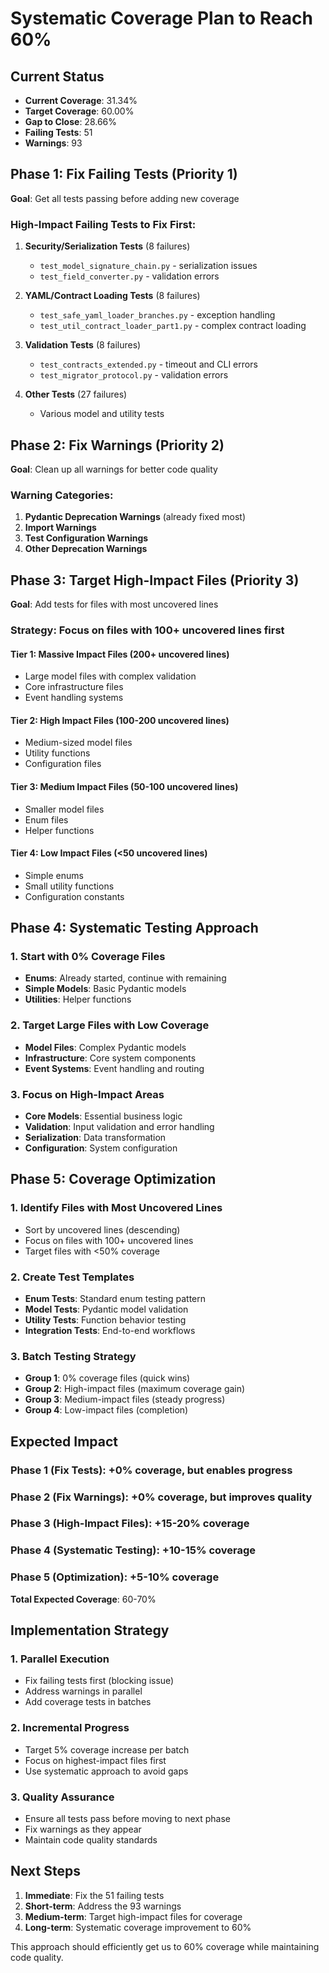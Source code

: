 # Systematic Coverage Plan to Reach 60%

## Current Status
- **Current Coverage**: 31.34%
- **Target Coverage**: 60.00%
- **Gap to Close**: 28.66%
- **Failing Tests**: 51
- **Warnings**: 93

## Phase 1: Fix Failing Tests (Priority 1)
**Goal**: Get all tests passing before adding new coverage

### High-Impact Failing Tests to Fix First:
1. **Security/Serialization Tests** (8 failures)
   - `test_model_signature_chain.py` - serialization issues
   - `test_field_converter.py` - validation errors

2. **YAML/Contract Loading Tests** (8 failures)
   - `test_safe_yaml_loader_branches.py` - exception handling
   - `test_util_contract_loader_part1.py` - complex contract loading

3. **Validation Tests** (8 failures)
   - `test_contracts_extended.py` - timeout and CLI errors
   - `test_migrator_protocol.py` - validation errors

4. **Other Tests** (27 failures)
   - Various model and utility tests

## Phase 2: Fix Warnings (Priority 2)
**Goal**: Clean up all warnings for better code quality

### Warning Categories:
1. **Pydantic Deprecation Warnings** (already fixed most)
2. **Import Warnings**
3. **Test Configuration Warnings**
4. **Other Deprecation Warnings**

## Phase 3: Target High-Impact Files (Priority 3)
**Goal**: Add tests for files with most uncovered lines

### Strategy: Focus on files with 100+ uncovered lines first

#### Tier 1: Massive Impact Files (200+ uncovered lines)
- Large model files with complex validation
- Core infrastructure files
- Event handling systems

#### Tier 2: High Impact Files (100-200 uncovered lines)
- Medium-sized model files
- Utility functions
- Configuration files

#### Tier 3: Medium Impact Files (50-100 uncovered lines)
- Smaller model files
- Enum files
- Helper functions

#### Tier 4: Low Impact Files (<50 uncovered lines)
- Simple enums
- Small utility functions
- Configuration constants

## Phase 4: Systematic Testing Approach

### 1. Start with 0% Coverage Files
- **Enums**: Already started, continue with remaining
- **Simple Models**: Basic Pydantic models
- **Utilities**: Helper functions

### 2. Target Large Files with Low Coverage
- **Model Files**: Complex Pydantic models
- **Infrastructure**: Core system components
- **Event Systems**: Event handling and routing

### 3. Focus on High-Impact Areas
- **Core Models**: Essential business logic
- **Validation**: Input validation and error handling
- **Serialization**: Data transformation
- **Configuration**: System configuration

## Phase 5: Coverage Optimization

### 1. Identify Files with Most Uncovered Lines
- Sort by uncovered lines (descending)
- Focus on files with 100+ uncovered lines
- Target files with <50% coverage

### 2. Create Test Templates
- **Enum Tests**: Standard enum testing pattern
- **Model Tests**: Pydantic model validation
- **Utility Tests**: Function behavior testing
- **Integration Tests**: End-to-end workflows

### 3. Batch Testing Strategy
- **Group 1**: 0% coverage files (quick wins)
- **Group 2**: High-impact files (maximum coverage gain)
- **Group 3**: Medium-impact files (steady progress)
- **Group 4**: Low-impact files (completion)

## Expected Impact

### Phase 1 (Fix Tests): +0% coverage, but enables progress
### Phase 2 (Fix Warnings): +0% coverage, but improves quality
### Phase 3 (High-Impact Files): +15-20% coverage
### Phase 4 (Systematic Testing): +10-15% coverage
### Phase 5 (Optimization): +5-10% coverage

**Total Expected Coverage**: 60-70%

## Implementation Strategy

### 1. Parallel Execution
- Fix failing tests first (blocking issue)
- Address warnings in parallel
- Add coverage tests in batches

### 2. Incremental Progress
- Target 5% coverage increase per batch
- Focus on highest-impact files first
- Use systematic approach to avoid gaps

### 3. Quality Assurance
- Ensure all tests pass before moving to next phase
- Fix warnings as they appear
- Maintain code quality standards

## Next Steps

1. **Immediate**: Fix the 51 failing tests
2. **Short-term**: Address the 93 warnings
3. **Medium-term**: Target high-impact files for coverage
4. **Long-term**: Systematic coverage improvement to 60%

This approach should efficiently get us to 60% coverage while maintaining code quality.
